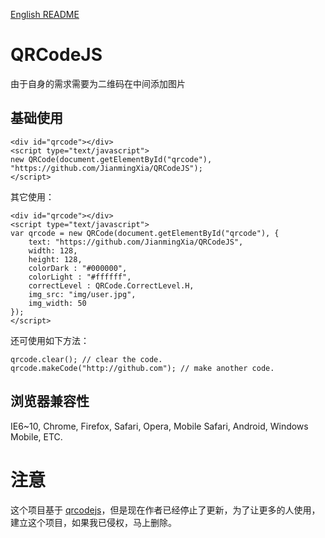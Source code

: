 [English README](/README.md)

# QRCodeJS
由于自身的需求需要为二维码在中间添加图片

## 基础使用
```
<div id="qrcode"></div>
<script type="text/javascript">
new QRCode(document.getElementById("qrcode"), "https://github.com/JianmingXia/QRCodeJS");
</script>
```

其它使用：

```
<div id="qrcode"></div>
<script type="text/javascript">
var qrcode = new QRCode(document.getElementById("qrcode"), {
	text: "https://github.com/JianmingXia/QRCodeJS",
	width: 128,
	height: 128,
	colorDark : "#000000",
	colorLight : "#ffffff",
	correctLevel : QRCode.CorrectLevel.H,
	img_src: "img/user.jpg",
	img_width: 50
});
</script>
```

还可使用如下方法：

```
qrcode.clear(); // clear the code.
qrcode.makeCode("http://github.com"); // make another code.
```

## 浏览器兼容性
IE6~10, Chrome, Firefox, Safari, Opera, Mobile Safari, Android, Windows Mobile, ETC.

# 注意
这个项目基于 [qrcodejs](https://github.com/davidshimjs/qrcodejs)，但是现在作者已经停止了更新，为了让更多的人使用，建立这个项目，如果我已侵权，马上删除。
